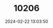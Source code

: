 ---
title: "10206"
category: "Hobbseus cristatus"
draft: false
date: 2024-02-22 13:03:50
languages:
  English: ["Crested Riverlet Crayfish"]
---